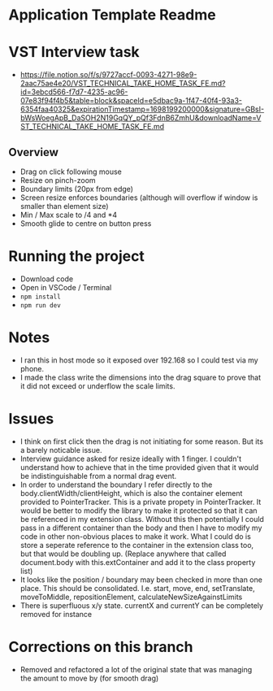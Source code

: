 # Application Template Readme

# VST Interview task
- https://file.notion.so/f/s/9727accf-0093-4271-98e9-2aac75ae4e20/VST_TECHNICAL_TAKE_HOME_TASK_FE.md?id=3ebcd566-f7d7-4235-ac96-07e83f94f4b5&table=block&spaceId=e5dbac9a-1f47-40f4-93a3-6354faa40325&expirationTimestamp=1698199200000&signature=GBsI-bWsWoegApB_DaSOH2N19GqQY_pQf3FdnB6ZmhU&downloadName=VST_TECHNICAL_TAKE_HOME_TASK_FE.md

## Overview
- Drag on click following mouse
- Resize on pinch-zoom
- Boundary limits (20px from edge)
- Screen resize enforces boundaries (although will overflow if window is smaller than element size)
- Min / Max scale to /4 and *4
- Smooth glide to centre on button press

# Running the project
- Download code
- Open in VSCode / Terminal
- `npm install`
- `npm run dev`

# Notes
- I ran this in host mode so it exposed over 192.168 so I could test via my phone.
- I made the class write the dimensions into the drag square to prove that it did not exceed or underflow the scale limits.

# Issues
- I think on first click then the drag is not initiating for some reason. But its a barely noticable issue.
- Interview guidance asked for resize ideally with 1 finger. I couldn't understand how to achieve that in the time provided given that it would be indistinguishable from a normal drag event.
- In order to understand the boundary I refer directly to the body.clientWidth/clientHeight, which is also the container element provided to PointerTracker. This is a private propety in PointerTracker. It would be better to modify the library to make it protected so that it can be referenced in my extension class. Without this then potentially I could pass in a different container than the body and then I have to modify my code in other non-obvious places to make it work. What I could do is store a seperate reference to the container in the extension class too, but that would be doubling up. (Replace anywhere that called document.body with this.extContainer and add it to the class property list)
- It looks like the position / boundary may been checked in more than one place. This should be consolidated. I.e. start, move, end, setTranslate, moveToMiddle, repositionElement, calculateNewSizeAgainstLimits
- There is superfluous x/y state. currentX and currentY can be completely removed for instance

# Corrections on this branch
- Removed and refactored a lot of the original state that was managing the amount to move by (for smooth drag)